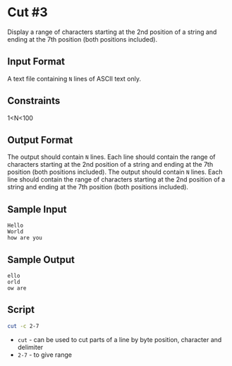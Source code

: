 # Cut #3
Display a range of characters starting at the 2nd position of a string and ending at the  7th position (both positions included).

## Input Format

A text file containing `N` lines of ASCII text only.

## Constraints
1<N<100
## Output Format

The output should contain `N` lines.
Each line should contain the range of characters starting at the 2nd position of a string and ending at the 7th position (both positions included). The output should contain `N` lines.
Each line should contain the range of characters starting at the 2nd position of a string and ending at the 7th position (both positions included).

## Sample Input

    Hello
    World
    how are you
## Sample Output

    ello
    orld
    ow are

## Script
```bash
cut -c 2-7
```

* `cut` - can be used to cut parts of a line by byte position, character and delimiter
* `2-7` - to give range